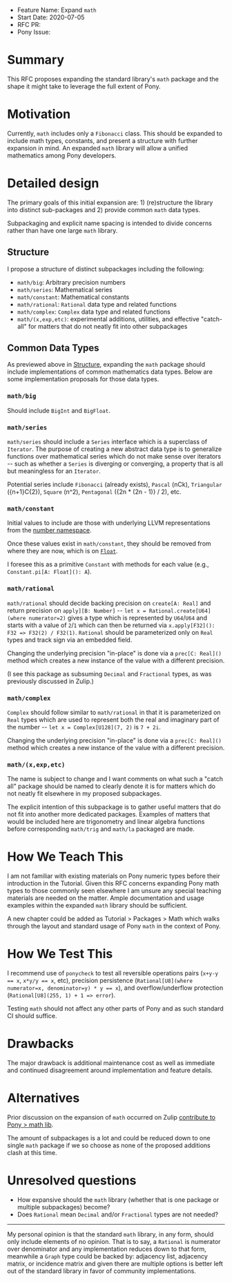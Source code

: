 - Feature Name: Expand `math`
- Start Date: 2020-07-05
- RFC PR:
- Pony Issue:

# Summary

This RFC proposes expanding the standard library's `math` package and the shape it might take to leverage the full extent of Pony.

# Motivation

Currently, `math` includes only a `Fibonacci` class. This should be expanded to include math types, constants, and present a structure with further expansion in mind. An expanded `math` library will allow a unified mathematics among Pony developers.

# Detailed design

The primary goals of this initial expansion are: 1) (re)structure the library into distinct sub-packages and 2) provide common `math` data types.

Subpackaging and explicit name spacing is intended to divide concerns rather than have one large `math` library.

## Structure

I propose a structure of distinct subpackages including the following:

+ `math/big`: Arbitrary precision numbers
+ `math/series`: Mathematical series
+ `math/constant`: Mathematical constants
+ `math/rational`: `Rational` data type and related functions
+ `math/complex`: `Complex` data type and related functions
+ `math/(x,exp,etc)`: experimental additions, utilities, and effective "catch-all" for matters that do not neatly fit into other subpackages

## Common Data Types

As previewed above in [Structure](#structure), expanding the `math` package should include implementations of common mathematics data types. Below are some implementation proposals for those data types.

### `math/big`

Should include `BigInt` and `BigFloat`.

### `math/series`

`math/series` should include a `Series` interface which is a superclass of `Iterator`. The purpose of creating a new abstract data type is to generalize functions over mathematical series which do not make sense over iterators -- such as whether a `Series` is diverging or converging, a property that is all but meaningless for an `Iterator`.

Potential series include `Fibonacci` (already exists), `Pascal` (nCk), `Triangular` ({n+1}C{2}), `Square` (n^2), `Pentagonal` ({2n * (2n - 1)} / 2), etc.

### `math/constant`

Initial values to include are those with underlying LLVM representations from the [number namespace](https://llvm.org/doxygen/namespacellvm_1_1numbers.html).

Once these values exist in `math/constant`, they should be removed from where they are now, which is on [`Float`](https://github.com/ponylang/ponyc/blob/master/packages/builtin/float.pony).

I foresee this as a primitive `Constant` with methods for each value (e.g., `Constant.pi[A: Float](): A`).

### `math/rational`

`math/rational` should decide backing precision on `create[A: Real]` and return precision on `apply][B: Number]` -- `let x = Rational.create[U64](where numerator=2)` gives a type which is represented by `U64`/`U64` and starts with a value of `2`/`1` which can then be returned via `x.apply[F32](): F32 => F32(2) / F32(1)`. `Rational` should be parameterized only on `Real` types and track sign via an embedded field.

Changing the underlying precision "in-place" is done via a `prec[C: Real]()` method which creates a new instance of the value with a different precision.

(I see this package as subsuming `Decimal` and `Fractional` types, as was previously discussed in Zulip.)

### `math/complex`

`Complex` should follow similar to `math/rational` in that it is parameterized on `Real` types which are used to represent both the real and imaginary part of the number -- `let x = Complex[U128](7, 2)` is `7 + 2i`.

Changing the underlying precision "in-place" is done via a `prec[C: Real]()` method which creates a new instance of the value with a different precision.

### `math/(x,exp,etc)`

The name is subject to change and I want comments on what such a "catch all" package should be named to clearly denote it is for matters which do not neatly fit elsewhere in my proposed subpackages.

The explicit intention of this subpackage is to gather useful matters that do not fit into another more dedicated packages. Examples of matters that would be included here are trigonometry and linear algebra functions before corresponding `math/trig` and `math/la` packaged are made.

# How We Teach This

I am not familiar with existing materials on Pony numeric types before their introduction in the Tutorial. Given this RFC concerns expanding Pony math types to those commonly seen elsewhere I am unsure any special teaching materials are needed on the matter. Ample documentation and usage examples within the expanded `math` library should be sufficient.

A new chapter could be added as Tutorial > Packages > Math which walks through the layout and standard usage of Pony `math` in the context of Pony.

# How We Test This

I recommend use of `ponycheck` to test all reversible operations pairs (`x+y-y == x`, `x*y/y == x`, etc), precision persistence (`Rational[U8](where numerator=x, denominator=y) * y == x`), and overflow/underflow protection (`Rational[U8](255, 1) + 1 => error`).

Testing `math` should not affect any other parts of Pony and as such standard CI should suffice.

# Drawbacks

The major drawback is additional maintenance cost as well as immediate and continued disagreement around implementation and feature details.

# Alternatives

Prior discussion on the expansion of `math` occurred on Zulip [contribute to Pony > math lib](https://ponylang.zulipchat.com/#narrow/stream/192795-contribute-to.20Pony/topic/math.20lib).

The amount of subpackages is a lot and could be reduced down to one single `math` package if we so choose as none of the proposed additions clash at this time.

# Unresolved questions

+ How expansive should the `math` library (whether that is one package or multiple subpackages) become?
+ Does `Rational` mean `Decimal` and/or `Fractional` types are not needed?

---

My personal opinion is that the standard `math` library, in any form, should only include elements of no opinion. That is to say, a `Rational` is numerator over denominator and any implementation reduces down to that form, meanwhile a `Graph` type could be backed by: adjacency list, adjacency matrix, or incidence matrix and given there are multiple options is better left out of the standard library in favor of community implementations.

